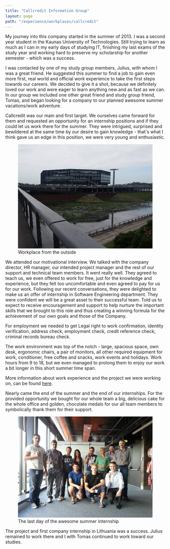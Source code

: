 ```yaml
---
title: "Callcredit Information Group"
layout: page
path: "/experience/workplaces/callcredit"
---
```


My journey into this company started in the summer of 2013. I was a second year student in the Kaunas University of Technologies. Still trying to learn as much as I can in my early days of studying IT, finishing my last exams of the study year and working hard to preserve my scholarship for another semester - which was a success. 

I was contacted by one of my study group members, Julius, with whom I was a great friend. He suggested this summer to find a job to gain even more first, real world and official work experience to take the first steps towards our careers. We decided to give it a shot, because we definitely loved our work and were eager to learn anything new and as fast as we can. In our group we included one other great friend and study group friend, Tomas, and began looking for a company to our planned awesome summer vacations/work adventure. 

Callcredit was our main and first target. We ourselves came forward for them and requested an opportunity for an internship positions and if they could let us work there for the summer. They were intrigued, surprised and bewildered at the same time by our desire to gain knowledge - that's what I think gave us an edge in this position, we were very young and enthusiastic.



<figure>
	<img src="./workplace-from-the outside.jpg" alt="Workplace from the outside">
	<figcaption>Workplace from the outside</figcaption>
</figure>

We attended our motivational interview. We talked with the company director, HR manager, our intended project manager and the rest of our support and technical team members. It went really well. They agreed to teach us, we even offered to work for free, just for the knowledge and experience, but they felt too uncomfortable and even agreed to pay for us for our work. Following our recent conversations, they were delighted to make us an offer of internship in Software Engineering department. They were confident we will be a great asset to their successful team. Told us to expect to receive encouragement and support to help nurture the important skills that we brought to this role and thus creating a winning formula for the achievement of our own goals and those of the Company. 

For employment we needed to get Legal right to work confirmation, identity verification, address check, employment check, credit reference check, criminal records bureau check.

The work environment was top of the notch - large, spacious space, own desk, ergonomic chairs, a pair of monitors, all other required equipment for work, conditioner, free coffee and snacks, work events and holidays. Work hours from 9 to 18, but we even managed to prolong them to enjoy our work a bit longer in this short summer time span.

More information about work experience and the project we were working on, can be found <a href="../projects/employees-evaluation-system">here</a>.

Nearly came the end of the summer and the end of our internships. For the provided opportunity we bought for our whole team a big, delicious cake for the whole office and golden, chocolate medals for our all team members to symbolically thank them for their support.

<figure>
	<img src="./summer-end.jpg" alt="The end of the awesome summer internship">
	<figcaption>The last day of the awesome summer internship</figcaption>
</figure>

The project and first company internship in Lithuania was a success. Julius remained to work there and I with Tomas continued to work toward our studies.
